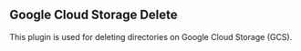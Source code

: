 ## Google Cloud Storage Delete

This plugin is used for deleting directories on Google Cloud Storage (GCS).
